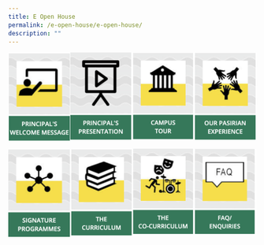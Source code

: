 ```yaml
---
title: E Open House
permalink: /e-open-house/e-open-house/
description: ""
---
```

<a href="/e-open-house/Principals-Welcome-Message/"><img src="/images/principal.png" style="width:25%;float:left"></a>
		 
<a href="/e-open-house/Principal-Presentation/"><img src="/images/principalpresent.png" style="width:25%;float:left"></a>

<a href="/e-open-house/Campus-Tour/"><img src="/images/campustour.png" style="width:25%;float:left"></a>

<a href="/e-open-house/Our-Pasirian-Experience/"><img src="/images/pasirianexp.png" style="width:25%"></a>

<a href="/signature-programmes/Signature-Programmes/"><img src="/images/signatureprog.png" style="width:25%;float:left"></a>
<a href="/holistic-education/The-Curriculum/The-Curriculum/"><img src="/images/thecurriculum.png" style="width:25%;float:left"></a>
<a href="/holistic-education/The-Co-Curriculum/The-Co-Curriculum/"><img src="/images/cocurriculum.png" style="width:25%;float:left"></a>
<a href="/e-open-house/FAQ-and-Enquiries/"><img src="/images/faq.png" style="width:25%"></a>